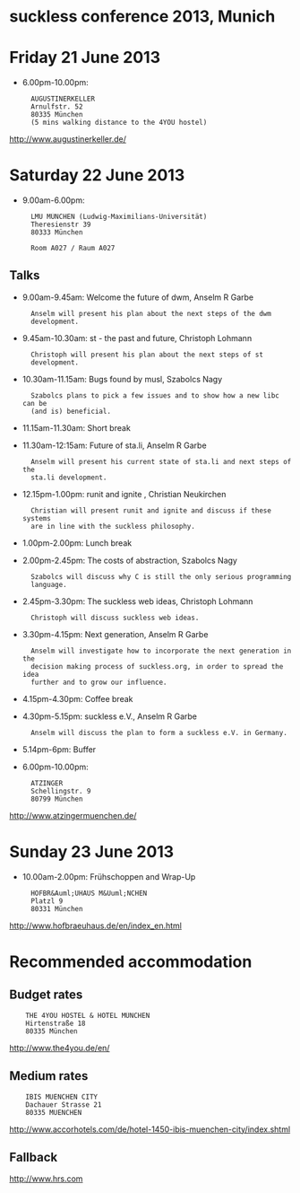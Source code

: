 suckless conference 2013, Munich
================================

Friday 21 June 2013
===================
* 6.00pm-10.00pm:

        AUGUSTINERKELLER
        Arnulfstr. 52
        80335 München
        (5 mins walking distance to the 4YOU hostel)
<http://www.augustinerkeller.de/>

Saturday 22 June 2013
=====================
* 9.00am-6.00pm:

        LMU MÜNCHEN (Ludwig-Maximilians-Universität)
        Theresienstr 39
        80333 München

        Room A027 / Raum A027

Talks
-----
* 9.00am-9.45am: Welcome the future of dwm, Anselm R Garbe

        Anselm will present his plan about the next steps of the dwm
        development.

* 9.45am-10.30am: st - the past and future, Christoph Lohmann

        Christoph will present his plan about the next steps of st
        development.

* 10.30am-11.15am: Bugs found by musl, Szabolcs Nagy

        Szabolcs plans to pick a few issues and to show how a new libc can be
        (and is) beneficial.

* 11.15am-11.30am: Short break

* 11.30am-12:15am: Future of sta.li, Anselm R Garbe

        Anselm will present his current state of sta.li and next steps of the
        sta.li development.

* 12.15pm-1.00pm: runit and ignite , Christian Neukirchen

        Christian will present runit and ignite and discuss if these systems
        are in line with the suckless philosophy.

* 1.00pm-2.00pm: Lunch break

* 2.00pm-2.45pm: The costs of abstraction, Szabolcs Nagy

        Szabolcs will discuss why C is still the only serious programming
        language.

* 2.45pm-3.30pm: The suckless web ideas, Christoph Lohmann

        Christoph will discuss suckless web ideas.


* 3.30pm-4.15pm: Next generation, Anselm R Garbe

        Anselm will investigate how to incorporate the next generation in the
        decision making process of suckless.org, in order to spread the idea
        further and to grow our influence.

* 4.15pm-4.30pm: Coffee break

* 4.30pm-5.15pm: suckless e.V., Anselm R Garbe

        Anselm will discuss the plan to form a suckless e.V. in Germany.

* 5.14pm-6pm: Buffer

* 6.00pm-10.00pm:

        ATZINGER
        Schellingstr. 9
        80799 München

<http://www.atzingermuenchen.de/>


Sunday 23 June 2013
===================
* 10.00am-2.00pm: Fr&uuml;hschoppen and Wrap-Up

        HOFBR&Auml;UHAUS M&Uuml;NCHEN
        Platzl 9
        80331 München

<http://www.hofbraeuhaus.de/en/index_en.html>


Recommended accommodation
=========================

Budget rates
------------
        THE 4YOU HOSTEL & HOTEL MÜNCHEN
        Hirtenstraße 18
        80335 München

<http://www.the4you.de/en/>

Medium rates
------------
        IBIS MUENCHEN CITY
        Dachauer Strasse 21
        80335 MUENCHEN

<http://www.accorhotels.com/de/hotel-1450-ibis-muenchen-city/index.shtml>

Fallback
--------

<http://www.hrs.com>
